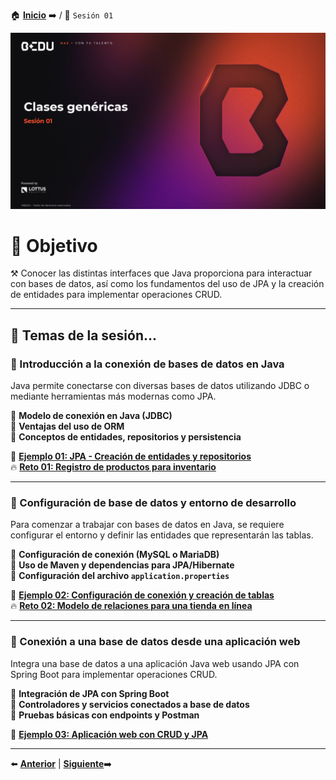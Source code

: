🏠 [**Inicio**](../Readme.md) ➡️ / 📖 `Sesión 01`

<div align="center">
    <img src="Imagenes/S01.jpg" alt="Sesion_01">
</div>

# 🎯 Objetivo

⚒️ Conocer las distintas interfaces que Java proporciona para interactuar con bases de datos, así como los fundamentos del uso de JPA y la creación de entidades para implementar operaciones CRUD.

---

## 📂 Temas de la sesión...

### 📖 Introducción a la conexión de bases de datos en Java  
Java permite conectarse con diversas bases de datos utilizando JDBC o mediante herramientas más modernas como JPA.

🔹 **Modelo de conexión en Java (JDBC)**  
🔹 **Ventajas del uso de ORM**  
🔹 **Conceptos de entidades, repositorios y persistencia**

📜 **[Ejemplo 01: JPA - Creación de entidades y repositorios](Ejemplo-01/Readme.md)**  
🔥 **[Reto 01: Registro de productos para inventario](Reto-01/Readme.md)**  

---

### 📖 Configuración de base de datos y entorno de desarrollo  
Para comenzar a trabajar con bases de datos en Java, se requiere configurar el entorno y definir las entidades que representarán las tablas.

🔹 **Configuración de conexión (MySQL o MariaDB)**  
🔹 **Uso de Maven y dependencias para JPA/Hibernate**  
🔹 **Configuración del archivo `application.properties`**

📜 **[Ejemplo 02: Configuración de conexión y creación de tablas](Ejemplo-02/Readme.md)**  
🔥 **[Reto 02: Modelo de relaciones para una tienda en línea](Reto-02/Readme.md)**  

---

### 📖 Conexión a una base de datos desde una aplicación web  
Integra una base de datos a una aplicación Java web usando JPA con Spring Boot para implementar operaciones CRUD.

🔹 **Integración de JPA con Spring Boot**  
🔹 **Controladores y servicios conectados a base de datos**  
🔹 **Pruebas básicas con endpoints y Postman**

📜 **[Ejemplo 03: Aplicación web con CRUD y JPA](Ejemplo-03/Readme.md)**  

---

⬅️ [**Anterior**](../Readme.md) | [**Siguiente**](../Sesion-02/Readme.md)➡️
